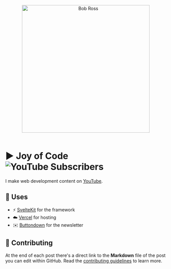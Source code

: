 <br>
<div align="center">
 <img width="400" src="https://i.giphy.com/media/d31vTpVi1LAcDvdm/giphy.gif" alt="Bob Ross">
</div>
<br>

# ▶️ Joy of Code ![YouTube Subscribers](https://img.shields.io/youtube/channel/subscribers/UC6wpjLSLn2dhlaDjn6_V0rw)

I make web development content on [YouTube](https://www.youtube.com/@joyofcodedev).

## 🧭 Uses

- ⚡️ [SvelteKit](https://kit.svelte.dev/) for the framework
- ☁️ [Vercel](https://vercel.com/) for hosting
- ✉️ [Buttondown](https://buttondown.email/) for the newsletter

## 🤗 Contributing

At the end of each post there's a direct link to the **Markdown** file of the post you can edit within GitHub. Read the [contributing guidelines](CONTRIBUTING.md) to learn more.
